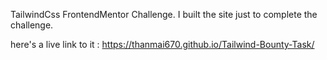 TailwindCss FrontendMentor Challenge.
I built the site just to complete the challenge.

here's a live link to it : https://thanmai670.github.io/Tailwind-Bounty-Task/
